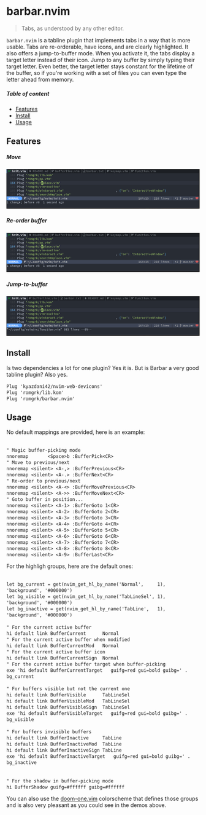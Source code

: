 
# barbar.nvim

> Tabs, as understood by any other editor.

`barbar.nvim` is a tabline plugin that implements tabs in a way that is more
usable. Tabs are re-orderable, have icons, and are clearly highlighted. It also
offers a jump-to-buffer mode. When you activate it, the tabs display a target
letter instead of their icon. Jump to any buffer by simply typing their target
letter. Even better, the target letter stays constant for the lifetime of the
buffer, so if you're working with a set of files you can even type the letter
ahead from memory.

##### Table of content
 - [Features](#features)
 - [Install](#install)
 - [Usage](#usage)

## Features

##### Move

![move](./static/move.gif)

##### Re-order buffer

![reorder](./static/reorder.gif)

##### Jump-to-buffer

![jump](./static/jump.gif)

## Install

Is two dependencies a lot for one plugin? Yes it is. But is Barbar a very good
tabline plugin? Also yes.

```vim
Plug 'kyazdani42/nvim-web-devicons'
Plug 'romgrk/lib.kom'
Plug 'romgrk/barbar.nvim'
```

## Usage

No default mappings are provided, here is an example:
```vim

" Magic buffer-picking mode
nnoremap       <Space>b :BufferPick<CR>
" Move to previous/next
nnoremap <silent> <A-,> :BufferPrevious<CR>
nnoremap <silent> <A-.> :BufferNext<CR>
" Re-order to previous/next
nnoremap <silent> <A-<> :BufferMovePrevious<CR>
nnoremap <silent> <A->> :BufferMoveNext<CR>
" Goto buffer in position...
nnoremap <silent> <A-1> :BufferGoto 1<CR>
nnoremap <silent> <A-2> :BufferGoto 2<CR>
nnoremap <silent> <A-3> :BufferGoto 3<CR>
nnoremap <silent> <A-4> :BufferGoto 4<CR>
nnoremap <silent> <A-5> :BufferGoto 5<CR>
nnoremap <silent> <A-6> :BufferGoto 6<CR>
nnoremap <silent> <A-7> :BufferGoto 7<CR>
nnoremap <silent> <A-8> :BufferGoto 8<CR>
nnoremap <silent> <A-9> :BufferLast<CR>

```

For the highligh groups, here are the default ones:
```vim

let bg_current = get(nvim_get_hl_by_name('Normal',     1), 'background', '#000000')
let bg_visible = get(nvim_get_hl_by_name('TabLineSel', 1), 'background', '#000000')
let bg_inactive = get(nvim_get_hl_by_name('TabLine',   1), 'background', '#000000')

" For the current active buffer
hi default link BufferCurrent      Normal
" For the current active buffer when modified
hi default link BufferCurrentMod   Normal
" For the current active buffer icon
hi default link BufferCurrentSign  Normal
" For the current active buffer target when buffer-picking
exe 'hi default BufferCurrentTarget   guifg=red gui=bold guibg=' . bg_current

" For buffers visible but not the current one
hi default link BufferVisible      TabLineSel
hi default link BufferVisibleMod   TabLineSel
hi default link BufferVisibleSign  TabLineSel
exe 'hi default BufferVisibleTarget   guifg=red gui=bold guibg=' . bg_visible

" For buffers invisible buffers
hi default link BufferInactive     TabLine
hi default link BufferInactiveMod  TabLine
hi default link BufferInactiveSign TabLine
exe 'hi default BufferInactiveTarget   guifg=red gui=bold guibg=' . bg_inactive


" For the shadow in buffer-picking mode
hi BufferShadow guifg=#ffffff guibg=#ffffff
```

You can also use the [doom-one.vim](https://github.com/romgrk/doom-one.vim)
colorscheme that defines those groups and is also very pleasant as you could see
in the demos above.
